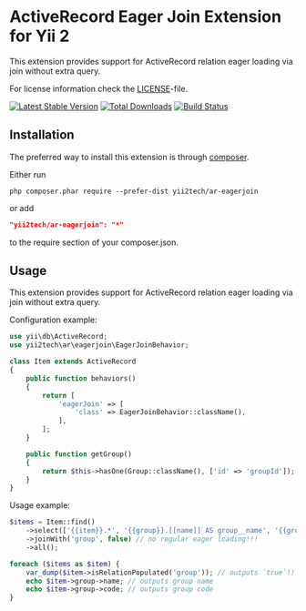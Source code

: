ActiveRecord Eager Join Extension for Yii 2
===========================================

This extension provides support for ActiveRecord relation eager loading via join without extra query.

For license information check the [LICENSE](LICENSE.md)-file.

[![Latest Stable Version](https://poser.pugx.org/yii2tech/ar-eagerjoin/v/stable.png)](https://packagist.org/packages/yii2tech/ar-eagerjoin)
[![Total Downloads](https://poser.pugx.org/yii2tech/ar-eagerjoin/downloads.png)](https://packagist.org/packages/yii2tech/ar-eagerjoin)
[![Build Status](https://travis-ci.org/yii2tech/ar-eagerjoin.svg?branch=master)](https://travis-ci.org/yii2tech/ar-eagerjoin)


Installation
------------

The preferred way to install this extension is through [composer](http://getcomposer.org/download/).

Either run

```
php composer.phar require --prefer-dist yii2tech/ar-eagerjoin
```

or add

```json
"yii2tech/ar-eagerjoin": "*"
```

to the require section of your composer.json.


Usage
-----

This extension provides support for ActiveRecord relation eager loading via join without extra query.

Configuration example:

```php
use yii\db\ActiveRecord;
use yii2tech\ar\eagerjoin\EagerJoinBehavior;

class Item extends ActiveRecord
{
    public function behaviors()
    {
        return [
            'eagerJoin' => [
                'class' => EagerJoinBehavior::className(),
            ],
        ];
    }

    public function getGroup()
    {
        return $this->hasOne(Group::className(), ['id' => 'groupId']);
    }
}
```

Usage example:

```php
$items = Item::find()
    ->select(['{{item}}.*', '{{group}}.[[name]] AS group__name', '{{group}}.[[code]] AS group__code'])
    ->joinWith('group', false) // no regular eager loading!!!
    ->all();

foreach ($items as $item) {
    var_dump($item->isRelationPopulated('group')); // outputs `true`!!!
    echo $item->group->name; // outputs group name
    echo $item->group->code; // outputs group code
}
```